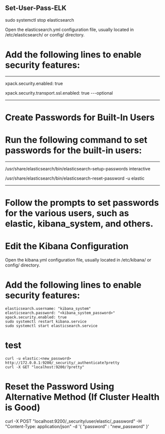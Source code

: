 ## Set-User-Pass-ELK

sudo systemctl stop elasticsearch

Open the elasticsearch.yml configuration file, usually located in /etc/elasticsearch/ or config/ directory.


# Add the following lines to enable security features:

---
 xpack.security.enabled: true
 
 xpack.security.transport.ssl.enabled: true  ---optional
 
---

# Create Passwords for Built-In Users

# Run the following command to set passwords for the built-in users:
  
---
   /usr/share/elasticsearch/bin/elasticsearch-setup-passwords interactive
   
   /usr/share/elasticsearch/bin/elasticsearch-reset-password -u elastic
   
---
   
    
 # Follow the prompts to set passwords for the various users, such as elastic, kibana_system, and others.


 # Edit the Kibana Configuration
 
   Open the kibana.yml configuration file, usually located in /etc/kibana/ or config/ directory.

# Add the following lines to enable security features:

    
    elasticsearch.username: "kibana_system"
    elasticsearch.password: "<kibana_system_password>"
    xpack.security.enabled: true
    sudo systemctl restart kibana.service
    sudo systemctl start elasticsearch.service


# test 
    curl -u elastic:<new_password> http://172.0.0.1:9200/_security/_authenticate?pretty
    curl -X GET "localhost:9200/?pretty"


# Reset the Password Using Alternative Method (If Cluster Health is Good)
   curl -X POST "localhost:9200/_security/user/elastic/_password" -H "Content-Type: application/json" -d '{
     "password" : "new_password"
    }'





